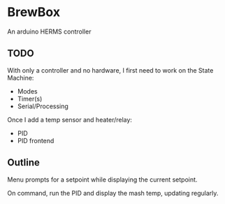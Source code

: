 # BrewBox
An arduino HERMS controller

## TODO

With only a controller and no hardware, I first need to work on the 
State Machine:   
- Modes
- Timer(s)  
- Serial/Processing

Once I add a temp sensor and heater/relay:   
- PID
- PID frontend

## Outline

Menu prompts for a setpoint while displaying the current setpoint.   

On command, run the PID and display the mash temp, updating regularly.   

